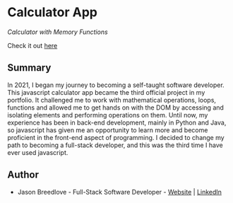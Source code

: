 # Calculator App

<i>Calculator with Memory Functions</i>

Check it out <a href="https://breedlove-jason.github.io/calculatorApp/">here</a>

## Summary

In 2021, I began my journey to becoming a self-taught software developer.
This javascript calculator app became the third official project in my portfolio.
It challenged me to work with mathematical operations, loops,
functions
and allowed me to get hands on with the DOM by accessing and isolating elements and performing operations on them.
Until now, my experience has been in back-end development,
mainly in Python and Java,
so javascript has given me an opportunity
to learn more and become proficient in the front-end aspect of programming.
I decided to change my path to becoming a full-stack developer, and this was the third time I have ever used javascript.

## Author

- Jason Breedlove - Full-Stack Software Developer - [Website](https://jasonbreedlove.com)
  | [LinkedIn](https://www.linkedin.com/in/jason-breedlove-b216b6237?lipi=urn%3Ali%3Apage%3Ad_flagship3_profile_view_base_contact_details%3Be8IsoZ3CQGiLt9oZxQtXDw%3D%3D)
